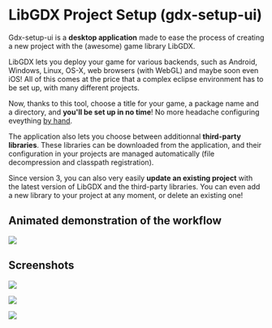 # LibGDX Project Setup (gdx-setup-ui)

Gdx-setup-ui is a **desktop application** made to ease the process of creating a new project with the (awesome) game library LibGDX.

LibGDX lets you deploy your game for various backends, such as Android, Windows, Linux, OS-X, web browsers (with WebGL) and maybe soon even iOS!
All of this comes at the price that a complex eclipse environment has to be set up, with many different projects.

Now, thanks to this tool, choose a title for your game, a package name and a directory, and **you'll be set up in no time**!
No more headache configuring eveything [by hand](http://code.google.com/p/libgdx/wiki/ProjectSetupNew).

The application also lets you choose between additionnal **third-party libraries**. These libraries can be downloaded from the application,
and their configuration in your projects are managed automatically (file decompression and classpath registration).

Since version 3, you can also very easily **update an existing project** with the latest version of LibGDX and the third-party libraries. You can even
add a new library to your project at any moment, or delete an existing one!

## Animated demonstration of the workflow

![](http://www.aurelienribon.com/blog/wp-content/uploads/2012/09/gdx-setup-ui-3.0.0.gif)

## Screenshots

![](http://www.aurelienribon.com/blog/wp-content/uploads/2012/09/gdx-setup-ui-3-RC-01.jpg)

![](http://www.aurelienribon.com/blog/wp-content/uploads/2012/09/gdx-setup-ui-3-RC-02.jpg)

![](http://www.aurelienribon.com/blog/wp-content/uploads/2012/09/gdx-setup-ui-3-RC-03.jpg)